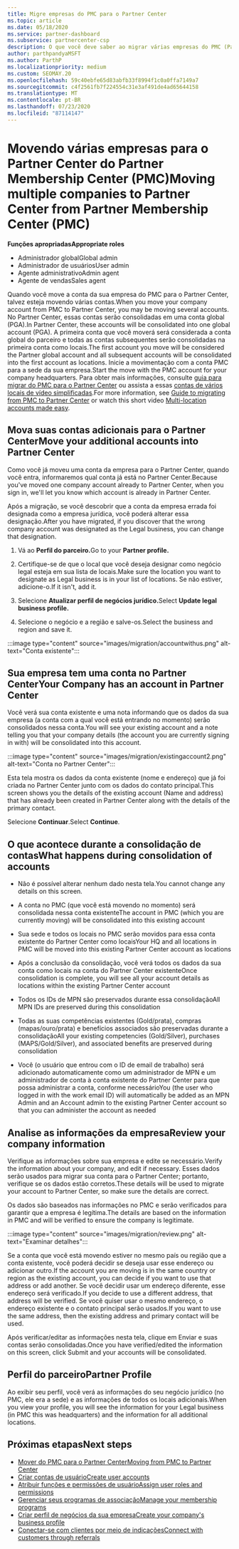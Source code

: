 ```yaml
---
title: Migre empresas do PMC para o Partner Center
ms.topic: article
ms.date: 05/18/2020
ms.service: partner-dashboard
ms.subservice: partnercenter-csp
description: O que você deve saber ao migrar várias empresas do PMC (Partner Membership Center) para o Partner Center e consolidá-las em uma conta global de parceiro.
author: parthpandyaMSFT
ms.author: ParthP
ms.localizationpriority: medium
ms.custom: SEOMAY.20
ms.openlocfilehash: 59c40ebfe65d83abfb33f8994f1c0a0ffa7149a7
ms.sourcegitcommit: c4f2561fb7f224554c31e3af491de4ad65644158
ms.translationtype: MT
ms.contentlocale: pt-BR
ms.lasthandoff: 07/23/2020
ms.locfileid: "87114147"
---
```

# <a name="moving-multiple-companies-to-partner-center-from-partner-membership-center-pmc"></a><span data-ttu-id="d800e-103">Movendo várias empresas para o Partner Center do Partner Membership Center (PMC)</span><span class="sxs-lookup"><span data-stu-id="d800e-103">Moving multiple companies to Partner Center from Partner Membership Center (PMC)</span></span>

<span data-ttu-id="d800e-104">**Funções apropriadas**</span><span class="sxs-lookup"><span data-stu-id="d800e-104">**Appropriate roles**</span></span>

- <span data-ttu-id="d800e-105">Administrador global</span><span class="sxs-lookup"><span data-stu-id="d800e-105">Global admin</span></span>
- <span data-ttu-id="d800e-106">Administrador de usuários</span><span class="sxs-lookup"><span data-stu-id="d800e-106">User admin</span></span>
- <span data-ttu-id="d800e-107">Agente administrativo</span><span class="sxs-lookup"><span data-stu-id="d800e-107">Admin agent</span></span>
- <span data-ttu-id="d800e-108">Agente de vendas</span><span class="sxs-lookup"><span data-stu-id="d800e-108">Sales agent</span></span>

<span data-ttu-id="d800e-109">Quando você move a conta da sua empresa do PMC para o Partner Center, talvez esteja movendo várias contas.</span><span class="sxs-lookup"><span data-stu-id="d800e-109">When you move your company account from PMC to Partner Center, you may be moving several accounts.</span></span> <span data-ttu-id="d800e-110">No Partner Center, essas contas serão consolidadas em uma conta global (PGA).</span><span class="sxs-lookup"><span data-stu-id="d800e-110">In Partner Center, these accounts will be consolidated into one global account (PGA).</span></span> <span data-ttu-id="d800e-111">A primeira conta que você moverá será considerada a conta global do parceiro e todas as contas subsequentes serão consolidadas na primeira conta como locais.</span><span class="sxs-lookup"><span data-stu-id="d800e-111">The first account you move will be considered the Partner global account and all subsequent accounts will be consolidated into the first account as locations.</span></span> <span data-ttu-id="d800e-112">Inicie a movimentação com a conta PMC para a sede da sua empresa.</span><span class="sxs-lookup"><span data-stu-id="d800e-112">Start the move with the PMC account for your company headquarters.</span></span> <span data-ttu-id="d800e-113">Para obter mais informações, consulte [guia para migrar do PMC para o Partner Center](guide-to-migration.md) ou assista a essas [contas de vários locais de vídeo simplificadas](https://vimeo.com/290335248).</span><span class="sxs-lookup"><span data-stu-id="d800e-113">For more information, see [Guide to migrating from PMC to Partner Center](guide-to-migration.md) or watch this short video [Multi-location accounts made easy](https://vimeo.com/290335248).</span></span>

## <a name="move-your-additional-accounts-into-partner-center"></a><span data-ttu-id="d800e-114">Mova suas contas adicionais para o Partner Center</span><span class="sxs-lookup"><span data-stu-id="d800e-114">Move your additional accounts into Partner Center</span></span>

<span data-ttu-id="d800e-115">Como você já moveu uma conta da empresa para o Partner Center, quando você entra, informaremos qual conta já está no Partner Center.</span><span class="sxs-lookup"><span data-stu-id="d800e-115">Because you've moved one company account already to Partner Center, when you sign in, we'll let you know which account is already in Partner Center.</span></span>

<span data-ttu-id="d800e-116">Após a migração, se você descobrir que a conta da empresa errada foi designada como a empresa jurídica, você poderá alterar essa designação.</span><span class="sxs-lookup"><span data-stu-id="d800e-116">After you have migrated, if you discover that the wrong company account was designated as the Legal business, you can change that designation.</span></span>

1. <span data-ttu-id="d800e-117">Vá ao **Perfil do parceiro.**</span><span class="sxs-lookup"><span data-stu-id="d800e-117">Go to your **Partner profile.**</span></span>

2. <span data-ttu-id="d800e-118">Certifique-se de que o local que você deseja designar como negócio legal esteja em sua lista de locais.</span><span class="sxs-lookup"><span data-stu-id="d800e-118">Make sure the location you want to designate as Legal business is in your list of locations.</span></span> <span data-ttu-id="d800e-119">Se não estiver, adicione-o.</span><span class="sxs-lookup"><span data-stu-id="d800e-119">If it isn't, add it.</span></span>

3. <span data-ttu-id="d800e-120">Selecione **Atualizar perfil de negócios jurídico.**</span><span class="sxs-lookup"><span data-stu-id="d800e-120">Select **Update legal business profile.**</span></span>

4. <span data-ttu-id="d800e-121">Selecione o negócio e a região e salve-os.</span><span class="sxs-lookup"><span data-stu-id="d800e-121">Select the business and region and save it.</span></span>

:::image type="content" source="images/migration/accountwithus.png" alt-text="Conta existente":::

## <a name="your-company-has-an-account-in-partner-center"></a><span data-ttu-id="d800e-123">Sua empresa tem uma conta no Partner Center</span><span class="sxs-lookup"><span data-stu-id="d800e-123">Your Company has an account in Partner Center</span></span>

<span data-ttu-id="d800e-124">Você verá sua conta existente e uma nota informando que os dados da sua empresa (a conta com a qual você está entrando no momento) serão consolidados nessa conta.</span><span class="sxs-lookup"><span data-stu-id="d800e-124">You will see your existing account and a note telling you that your company details (the account you are currently signing in with) will be consolidated into this account.</span></span>

:::image type="content" source="images/migration/existingaccount2.png" alt-text="Conta no Partner Center":::

<span data-ttu-id="d800e-126">Esta tela mostra os dados da conta existente (nome e endereço) que já foi criada no Partner Center junto com os dados do contato principal.</span><span class="sxs-lookup"><span data-stu-id="d800e-126">This screen shows you the details of the existing account (Name and address) that has already been created in Partner Center along with the details of the primary contact.</span></span>

<span data-ttu-id="d800e-127">Selecione **Continuar**.</span><span class="sxs-lookup"><span data-stu-id="d800e-127">Select **Continue**.</span></span>

## <a name="what-happens-during-consolidation-of-accounts"></a><span data-ttu-id="d800e-128">O que acontece durante a consolidação de contas</span><span class="sxs-lookup"><span data-stu-id="d800e-128">What happens during consolidation of accounts</span></span>

- <span data-ttu-id="d800e-129">Não é possível alterar nenhum dado nesta tela.</span><span class="sxs-lookup"><span data-stu-id="d800e-129">You cannot change any details on this screen.</span></span>

- <span data-ttu-id="d800e-130">A conta no PMC (que você está movendo no momento) será consolidada nessa conta existente</span><span class="sxs-lookup"><span data-stu-id="d800e-130">The account in PMC (which you are currently moving) will be consolidated into this existing account</span></span>

- <span data-ttu-id="d800e-131">Sua sede e todos os locais no PMC serão movidos para essa conta existente do Partner Center como locais</span><span class="sxs-lookup"><span data-stu-id="d800e-131">Your HQ and all locations in PMC will be moved into this existing Partner Center account as locations</span></span>

- <span data-ttu-id="d800e-132">Após a conclusão da consolidação, você verá todos os dados da sua conta como locais na conta do Partner Center existente</span><span class="sxs-lookup"><span data-stu-id="d800e-132">Once consolidation is complete, you will see all your account details as locations within the existing Partner Center account</span></span>

- <span data-ttu-id="d800e-133">Todos os IDs de MPN são preservados durante essa consolidação</span><span class="sxs-lookup"><span data-stu-id="d800e-133">All MPN IDs are preserved during this consolidation</span></span>

- <span data-ttu-id="d800e-134">Todas as suas competências existentes (Gold/prata), compras (mapas/ouro/prata) e benefícios associados são preservadas durante a consolidação</span><span class="sxs-lookup"><span data-stu-id="d800e-134">All your existing competencies (Gold/Silver), purchases (MAPS/Gold/Silver), and associated benefits are preserved during consolidation</span></span>

- <span data-ttu-id="d800e-135">Você (o usuário que entrou com o ID de email de trabalho) será adicionado automaticamente como um administrador de MPN e um administrador de conta à conta existente do Partner Center para que possa administrar a conta, conforme necessário</span><span class="sxs-lookup"><span data-stu-id="d800e-135">You (the user who logged in with the work email ID) will automatically be added as an MPN Admin and an Account admin to the existing Partner Center account so that you can administer the account as needed</span></span>

## <a name="review-your-company-information"></a><span data-ttu-id="d800e-136">Analise as informações da empresa</span><span class="sxs-lookup"><span data-stu-id="d800e-136">Review your company information</span></span>

<span data-ttu-id="d800e-137">Verifique as informações sobre sua empresa e edite se necessário.</span><span class="sxs-lookup"><span data-stu-id="d800e-137">Verify the information about your company, and edit if necessary.</span></span>  <span data-ttu-id="d800e-138">Esses dados serão usados para migrar sua conta para o Partner Center; portanto, verifique se os dados estão corretos.</span><span class="sxs-lookup"><span data-stu-id="d800e-138">These details will be used to migrate your account to Partner Center, so make sure the details are correct.</span></span>

<span data-ttu-id="d800e-139">Os dados são baseados nas informações no PMC e serão verificados para garantir que a empresa é legítima.</span><span class="sxs-lookup"><span data-stu-id="d800e-139">The details are based on the information in PMC and will be verified to ensure the company is legitimate.</span></span>


:::image type="content" source="images/migration/review.png" alt-text="Examinar detalhes":::

<span data-ttu-id="d800e-141">Se a conta que você está movendo estiver no mesmo país ou região que a conta existente, você poderá decidir se deseja usar esse endereço ou adicionar outro.</span><span class="sxs-lookup"><span data-stu-id="d800e-141">If the account you are moving is in the same country or region as the existing account, you can decide if you want to use that address or add another.</span></span> <span data-ttu-id="d800e-142">Se você decidir usar um endereço diferente, esse endereço será verificado.</span><span class="sxs-lookup"><span data-stu-id="d800e-142">If you decide to use a different address, that address will be verified.</span></span> <span data-ttu-id="d800e-143">Se você quiser usar o mesmo endereço, o endereço existente e o contato principal serão usados.</span><span class="sxs-lookup"><span data-stu-id="d800e-143">If you want to use the same address, then the existing address and primary contact will be used.</span></span>

<span data-ttu-id="d800e-144">Após verificar/editar as informações nesta tela, clique em Enviar e suas contas serão consolidadas.</span><span class="sxs-lookup"><span data-stu-id="d800e-144">Once you have verified/edited the information on this screen, click Submit and your accounts will be consolidated.</span></span>

## <a name="partner-profile"></a><span data-ttu-id="d800e-145">Perfil do parceiro</span><span class="sxs-lookup"><span data-stu-id="d800e-145">Partner Profile</span></span>

<span data-ttu-id="d800e-146">Ao exibir seu perfil, você verá as informações do seu negócio jurídico (no PMC, ele era a sede) e as informações de todos os locais adicionais.</span><span class="sxs-lookup"><span data-stu-id="d800e-146">When you view your profile, you will see the information for your Legal business (in PMC this was headquarters) and the information for all additional locations.</span></span>

## <a name="next-steps"></a><span data-ttu-id="d800e-147">Próximas etapas</span><span class="sxs-lookup"><span data-stu-id="d800e-147">Next steps</span></span>

- [<span data-ttu-id="d800e-148">Mover do PMC para o Partner Center</span><span class="sxs-lookup"><span data-stu-id="d800e-148">Moving from PMC to Partner Center</span></span>](move-pmc-pc-map.md)
- [<span data-ttu-id="d800e-149">Criar contas de usuário</span><span class="sxs-lookup"><span data-stu-id="d800e-149">Create user accounts</span></span>](create-user-accounts-and-set-permissions.md)
- [<span data-ttu-id="d800e-150">Atribuir funções e permissões de usuário</span><span class="sxs-lookup"><span data-stu-id="d800e-150">Assign user roles and permissions</span></span>](permissions-overview.md)
- [<span data-ttu-id="d800e-151">Gerenciar seus programas de associação</span><span class="sxs-lookup"><span data-stu-id="d800e-151">Manage your membership programs</span></span>](renew-mpn-offers.md)
- [<span data-ttu-id="d800e-152">Criar perfil de negócios da sua empresa</span><span class="sxs-lookup"><span data-stu-id="d800e-152">Create your company's business profile</span></span>](create-a-marketing-profile.md)
- [<span data-ttu-id="d800e-153">Conectar-se com clientes por meio de indicações</span><span class="sxs-lookup"><span data-stu-id="d800e-153">Connect with customers through referrals</span></span>](responding-to-referrals.md)
